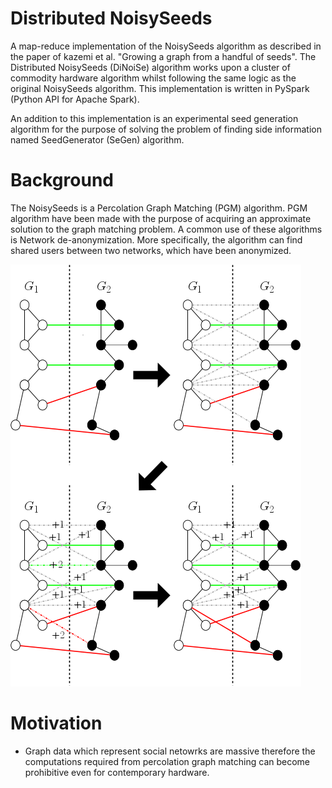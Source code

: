 # Distributed NoisySeeds

A map-reduce implementation of the NoisySeeds algorithm as described in the paper of kazemi et al. "Growing a graph from a handful 
of seeds". The Distributed NoisySeeds (DiNoiSe) algorithm works upon a cluster of commodity hardware algorithm whilst following 
the same logic as the original NoisySeeds algorithm. This implementation is written in PySpark (Python API for Apache Spark).

An addition to this implementation is an experimental seed generation algorithm for the purpose of solving the problem of finding 
side information named SeedGenerator (SeGen) algorithm. 



# Background
The NoisySeeds is a Percolation Graph Matching (PGM) algorithm. PGM algorithm have been made with the purpose of acquiring an approximate solution to the graph matching problem. A common use of these algorithms is Network de-anonymization. More specifically, the algorithm can find shared users between two networks, which have been anonymized.

![](ns_step.png)



# Motivation
* Graph data which represent social netowrks are massive therefore the computations required from percolation graph matching can become prohibitive even for contemporary hardware.  
